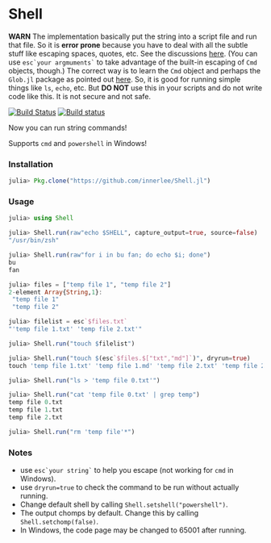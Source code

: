 # Shell

**WARN**
The implementation basically put the string into a script file and run that file.
So it is **error prone** because you have to deal with all the subtle stuff like escaping spaces, quotes, etc.
See the discussions [here](https://discourse.julialang.org/t/a-small-package-to-run-string-as-shell-command/6163).
(You can use `` esc`your argmuments` `` to take advantage of the built-in escaping of `Cmd` objects, though.)
The correct way is to learn the `Cmd` object and perhaps the `Glob.jl` package as pointed out [here](https://discourse.julialang.org/t/a-small-package-to-run-string-as-shell-command/6163/5).
So, it is good for running simple things like `ls`, `echo`, etc.
But **DO NOT** use this in your scripts and do not write code like this.
It is not secure and not safe.

[![Build Status](https://travis-ci.org/innerlee/Shell.jl.svg?branch=master)](https://travis-ci.org/innerlee/Shell.jl)
[![Build status](https://ci.appveyor.com/api/projects/status/v545p6s5rbiwtx2y?svg=true)](https://ci.appveyor.com/project/innerlee/shell-jl)

Now you can run string commands!

Supports `cmd` and `powershell` in Windows!

### Installation

```julia
julia> Pkg.clone("https://github.com/innerlee/Shell.jl")
```

### Usage
```julia
julia> using Shell

julia> Shell.run(raw"echo $SHELL", capture_output=true, source=false)
"/usr/bin/zsh"

julia> Shell.run(raw"for i in bu fan; do echo $i; done")
bu
fan

julia> files = ["temp file 1", "temp file 2"]
2-element Array{String,1}:
 "temp file 1"
 "temp file 2"

julia> filelist = esc`$files.txt`
"'temp file 1.txt' 'temp file 2.txt'"

julia> Shell.run("touch $filelist")

julia> Shell.run("touch $(esc`$files.$["txt","md"]`)", dryrun=true)
touch 'temp file 1.txt' 'temp file 1.md' 'temp file 2.txt' 'temp file 2.md'

julia> Shell.run("ls > 'temp file 0.txt'")

julia> Shell.run("cat 'temp file 0.txt' | grep temp")
temp file 0.txt
temp file 1.txt
temp file 2.txt

julia> Shell.run("rm 'temp file'*")
```

### Notes

* use `` esc`your string` `` to help you escape (not working for `cmd` in Windows).
* use `dryrun=true` to check the command to be run without actually running.
* Change default shell by calling `Shell.setshell("powershell")`.
* The output chomps by default. Change this by calling `Shell.setchomp(false)`.
* In Windows, the code page may be changed to 65001 after running.

